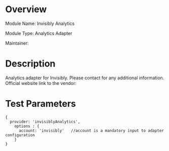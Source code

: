 # Overview

Module Name: Invisibly Analytics

Module Type: Analytics Adapter

Maintainer: <TO BE ADDED>

# Description

Analytics adapter for Invisibly. Please contact <CONTACT MAIL> for any additional information. Official website link to the vendor: <INVISIBLY SITE DOMAIN>

# Test Parameters

```
{
  provider: 'invisiblyAnalytics',
    options : {
      account: 'invisibly'   //account is a mandatory input to adapter configuration
    }
}
```
